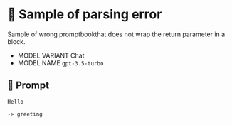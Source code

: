 # 🔴 Sample of parsing error

Sample of wrong promptbookthat does not wrap the return parameter in a block.

-   MODEL VARIANT Chat
-   MODEL NAME `gpt-3.5-turbo`

## 💬 Prompt

```
Hello
```

`-> greeting`
